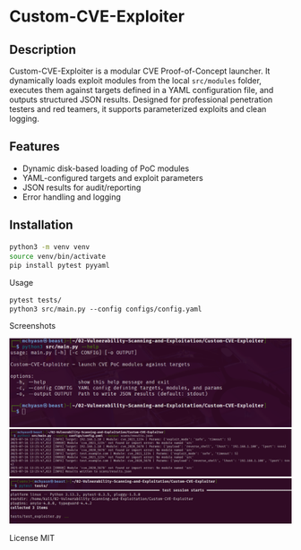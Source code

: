 # Custom-CVE-Exploiter

## Description
Custom-CVE-Exploiter is a modular CVE Proof-of-Concept launcher. It dynamically loads exploit modules from the local `src/modules` folder, executes them against targets defined in a YAML configuration file, and outputs structured JSON results. Designed for professional penetration testers and red teamers, it supports parameterized exploits and clean logging.

## Features
- Dynamic disk-based loading of PoC modules
- YAML-configured targets and exploit parameters
- JSON results for audit/reporting
- Error handling and logging

## Installation
```bash
python3 -m venv venv
source venv/bin/activate
pip install pytest pyyaml
```
Usage
```
pytest tests/
python3 src/main.py --config configs/config.yaml
```
Screenshots

![CVE Exploitation Framework](https://raw.githubusercontent.com/mchyasn/cybersecurity-tools/main/02-Vulnerability-Scanning-and-Exploitation/Custom-CVE-Exploiter/screenshots/0.png)
![CVE Exploitation Framework](https://raw.githubusercontent.com/mchyasn/cybersecurity-tools/main/02-Vulnerability-Scanning-and-Exploitation/Custom-CVE-Exploiter/screenshots/1.png)
![CVE Exploitation Framework](https://raw.githubusercontent.com/mchyasn/cybersecurity-tools/main/02-Vulnerability-Scanning-and-Exploitation/Custom-CVE-Exploiter/screenshots/2.png)

License
MIT
